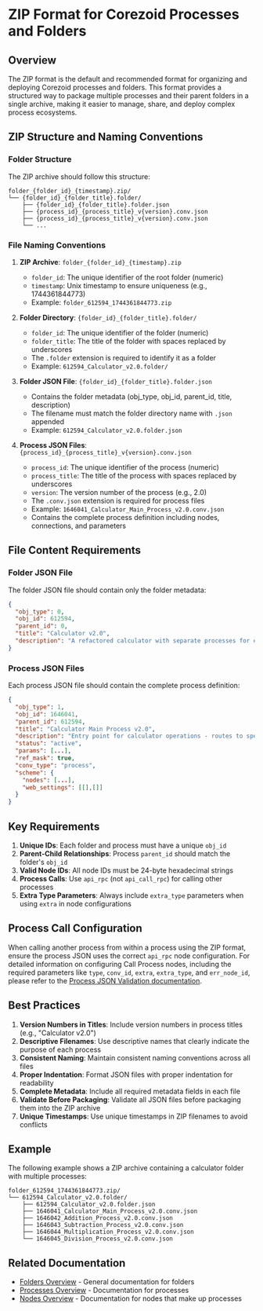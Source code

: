 # ZIP Format for Corezoid Processes and Folders

## Overview

The ZIP format is the default and recommended format for organizing and deploying Corezoid processes
and folders. This format provides a structured way to package multiple processes and their parent
folders in a single archive, making it easier to manage, share, and deploy complex process
ecosystems.

## ZIP Structure and Naming Conventions

### Folder Structure

The ZIP archive should follow this structure:

```
folder_{folder_id}_{timestamp}.zip/
└── {folder_id}_{folder_title}.folder/
    ├── {folder_id}_{folder_title}.folder.json
    ├── {process_id}_{process_title}_v{version}.conv.json
    ├── {process_id}_{process_title}_v{version}.conv.json
    └── ...
```

### File Naming Conventions

1. **ZIP Archive**: `folder_{folder_id}_{timestamp}.zip`

   - `folder_id`: The unique identifier of the root folder (numeric)
   - `timestamp`: Unix timestamp to ensure uniqueness (e.g., 1744361844773)
   - Example: `folder_612594_1744361844773.zip`

2. **Folder Directory**: `{folder_id}_{folder_title}.folder/`

   - `folder_id`: The unique identifier of the folder (numeric)
   - `folder_title`: The title of the folder with spaces replaced by underscores
   - The `.folder` extension is required to identify it as a folder
   - Example: `612594_Calculator_v2.0.folder/`

3. **Folder JSON File**: `{folder_id}_{folder_title}.folder.json`

   - Contains the folder metadata (obj_type, obj_id, parent_id, title, description)
   - The filename must match the folder directory name with `.json` appended
   - Example: `612594_Calculator_v2.0.folder.json`

4. **Process JSON Files**: `{process_id}_{process_title}_v{version}.conv.json`
   - `process_id`: The unique identifier of the process (numeric)
   - `process_title`: The title of the process with spaces replaced by underscores
   - `version`: The version number of the process (e.g., 2.0)
   - The `.conv.json` extension is required for process files
   - Example: `1646041_Calculator_Main_Process_v2.0.conv.json`
   - Contains the complete process definition including nodes, connections, and parameters

## File Content Requirements

### Folder JSON File

The folder JSON file should contain only the folder metadata:

```json
{
  "obj_type": 0,
  "obj_id": 612594,
  "parent_id": 0,
  "title": "Calculator v2.0",
  "description": "A refactored calculator with separate processes for each operation"
}
```

### Process JSON Files

Each process JSON file should contain the complete process definition:

```json
{
  "obj_type": 1,
  "obj_id": 1646041,
  "parent_id": 612594,
  "title": "Calculator Main Process v2.0",
  "description": "Entry point for calculator operations - routes to specific operation processes",
  "status": "active",
  "params": [...],
  "ref_mask": true,
  "conv_type": "process",
  "scheme": {
    "nodes": [...],
    "web_settings": [[],[]]
  }
}
```

## Key Requirements

1. **Unique IDs**: Each folder and process must have a unique `obj_id`
2. **Parent-Child Relationships**: Process `parent_id` should match the folder's `obj_id`
3. **Valid Node IDs**: All node IDs must be 24-byte hexadecimal strings
4. **Process Calls**: Use `api_rpc` (not `api_call_rpc`) for calling other processes
6. **Extra Type Parameters**: Always include `extra_type` parameters when using `extra` in node
   configurations

## Process Call Configuration

When calling another process from within a process using the ZIP format, ensure the process JSON
uses the correct `api_rpc` node configuration. For detailed information on configuring Call Process
nodes, including the required parameters like `type`, `conv_id`, `extra`, `extra_type`, and
`err_node_id`, please refer to the
[Process JSON Validation documentation](../process/process-json-validation.md#call-process-nodes).

## Best Practices

1. **Version Numbers in Titles**: Include version numbers in process titles (e.g., "Calculator
   v2.0")
2. **Descriptive Filenames**: Use descriptive names that clearly indicate the purpose of each
   process
3. **Consistent Naming**: Maintain consistent naming conventions across all files
4. **Proper Indentation**: Format JSON files with proper indentation for readability
5. **Complete Metadata**: Include all required metadata fields in each file
6. **Validate Before Packaging**: Validate all JSON files before packaging them into the ZIP archive
7. **Unique Timestamps**: Use unique timestamps in ZIP filenames to avoid conflicts

## Example

The following example shows a ZIP archive containing a calculator folder with multiple processes:

```
folder_612594_1744361844773.zip/
└── 612594_Calculator_v2.0.folder/
    ├── 612594_Calculator_v2.0.folder.json
    ├── 1646041_Calculator_Main_Process_v2.0.conv.json
    ├── 1646042_Addition_Process_v2.0.conv.json
    ├── 1646043_Subtraction_Process_v2.0.conv.json
    ├── 1646044_Multiplication_Process_v2.0.conv.json
    └── 1646045_Division_Process_v2.0.conv.json
```

## Related Documentation

- [Folders Overview](README.md) - General documentation for folders
- [Processes Overview](../process/README.md) - Documentation for processes
- [Nodes Overview](../nodes/README.md) - Documentation for nodes that make up processes
